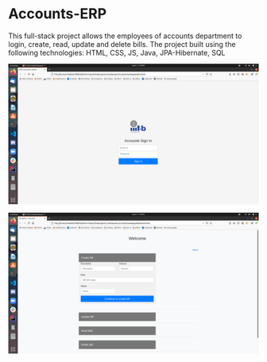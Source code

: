 # Accounts-ERP
This full-stack project allows the employees of accounts department to login, create, read, update and delete bills.
The project built using the following technologies:
HTML, CSS, JS, Java, JPA-Hibernate, SQL


![](Images/login-page.png )

![](Images/dashboard-page.png )
